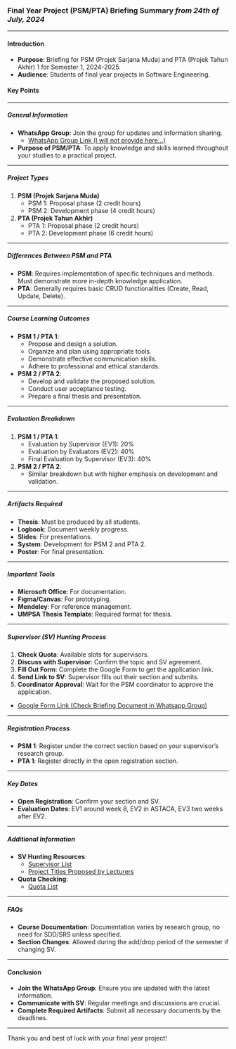 ### Final Year Project (PSM/PTA) Briefing Summary *from 24th of July, 2024*

---

#### Introduction
- **Purpose**: Briefing for PSM (Projek Sarjana Muda) and PTA (Projek Tahun Akhir) 1 for Semester 1, 2024-2025.
- **Audience**: Students of final year projects in Software Engineering.

#### Key Points

---

##### General Information
- **WhatsApp Group**: Join the group for updates and information sharing.
  - [WhatsApp Group Link (I will not provide here...)](#)
- **Purpose of PSM/PTA**: To apply knowledge and skills learned throughout your studies to a practical project.

---

##### Project Types
1. **PSM (Projek Sarjana Muda)**
   - PSM 1: Proposal phase (2 credit hours)
   - PSM 2: Development phase (4 credit hours)
2. **PTA (Projek Tahun Akhir)**
   - PTA 1: Proposal phase (2 credit hours)
   - PTA 2: Development phase (6 credit hours)

---

##### Differences Between PSM and PTA
- **PSM**: Requires implementation of specific techniques and methods. Must demonstrate more in-depth knowledge application.
- **PTA**: Generally requires basic CRUD functionalities (Create, Read, Update, Delete).

---

##### Course Learning Outcomes
- **PSM 1 / PTA 1**:
  - Propose and design a solution.
  - Organize and plan using appropriate tools.
  - Demonstrate effective communication skills.
  - Adhere to professional and ethical standards.
- **PSM 2 / PTA 2**:
  - Develop and validate the proposed solution.
  - Conduct user acceptance testing.
  - Prepare a final thesis and presentation.

---

##### Evaluation Breakdown
1. **PSM 1 / PTA 1**:
   - Evaluation by Supervisor (EV1): 20%
   - Evaluation by Evaluators (EV2): 40%
   - Final Evaluation by Supervisor (EV3): 40%
2. **PSM 2 / PTA 2**:
   - Similar breakdown but with higher emphasis on development and validation.

---

##### Artifacts Required
- **Thesis**: Must be produced by all students.
- **Logbook**: Document weekly progress.
- **Slides**: For presentations.
- **System**: Development for PSM 2 and PTA 2.
- **Poster**: For final presentation.

---

##### Important Tools
- **Microsoft Office**: For documentation.
- **Figma/Canvas**: For prototyping.
- **Mendeley**: For reference management.
- **UMPSA Thesis Template**: Required format for thesis.

---

##### Supervisor (SV) Hunting Process
1. **Check Quota**: Available slots for supervisors.
2. **Discuss with Supervisor**: Confirm the topic and SV agreement.
3. **Fill Out Form**: Complete the Google Form to get the application link.
4. **Send Link to SV**: Supervisor fills out their section and submits.
5. **Coordinator Approval**: Wait for the PSM coordinator to approve the application.

- [Google Form Link (Check Briefing Document in Whatsapp Group)](#)

---

##### Registration Process
- **PSM 1**: Register under the correct section based on your supervisor’s research group.
- **PTA 1**: Register directly in the open registration section.

---

##### Key Dates
- **Open Registration**: Confirm your section and SV.
- **Evaluation Dates**: EV1 around week 8, EV2 in ASTACA, EV3 two weeks after EV2.

---

##### Additional Information
- **SV Hunting Resources**:
  - [Supervisor List](https://docs.google.com/spreadsheets/d/1ufegfObPESl8D40NGBawafGSuGmq-IF2sLPR7BRXHXM/edit?gid=990555921#gid=990555921)
  - [Project Titles Proposed by Lecturers](https://docs.google.com/spreadsheets/d/1B7YKP22tx7glxtzhFr8DBEGrWR9V2zzVQQRj0NZ66mo/edit?gid=767441365#gid=767441365)
- **Quota Checking**:
  - [Quota List](https://docs.google.com/spreadsheets/d/1ufegfObPESl8D40NGBawafGSuGmq-IF2sLPR7BRXHXM/edit?gid=990555921#gid=990555921)

---

##### FAQs
- **Course Documentation**: Documentation varies by research group, no need for SDD/SRS unless specified.
- **Section Changes**: Allowed during the add/drop period of the semester if changing SV.

---

#### Conclusion
- **Join the WhatsApp Group**: Ensure you are updated with the latest information.
- **Communicate with SV**: Regular meetings and discussions are crucial.
- **Complete Required Artifacts**: Submit all necessary documents by the deadlines.

---

Thank you and best of luck with your final year project!
